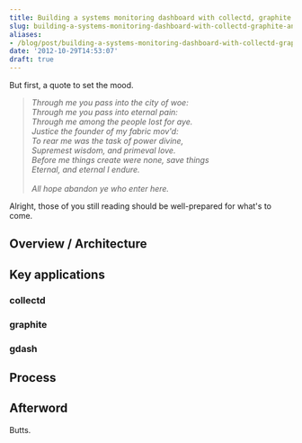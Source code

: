 ```yaml
---
title: Building a systems monitoring dashboard with collectd, graphite and gdash
slug: building-a-systems-monitoring-dashboard-with-collectd-graphite-and-gdash
aliases:
- /blog/post/building-a-systems-monitoring-dashboard-with-collectd-graphite-and-gdash
date: '2012-10-29T14:53:07'
draft: true
---
```


<p>But first, a quote to set the mood.</p>



<!--more-->

<blockquote><em>Through me you pass into the city of woe:<br/>
Through me you pass into eternal pain:<br/>
Through me among the people lost for aye.<br/>
Justice the founder of my fabric mov'd:<br/>
To rear me was the task of power divine,<br/>
Supremest wisdom, and primeval love.<br/>
Before me things create were none, save things<br/>
Eternal, and eternal I endure.<br/>
<br/>
All hope abandon ye who enter here.<br/>
</em></blockquote>

<p>Alright, those of you still reading should be well-prepared for what's to come.</p>

<h2>Overview / Architecture</h2>

<h2>Key applications</h2>
<h3>collectd</h3>

<h3>graphite</h3>

<h3>gdash</h3>

<h2>Process</h2>

<h2>Afterword</h2>
<p>Butts.</p>
